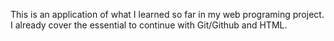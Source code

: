 This is an application of what I learned so far in my web programing project. I already cover the essential to continue with Git/Github and HTML.